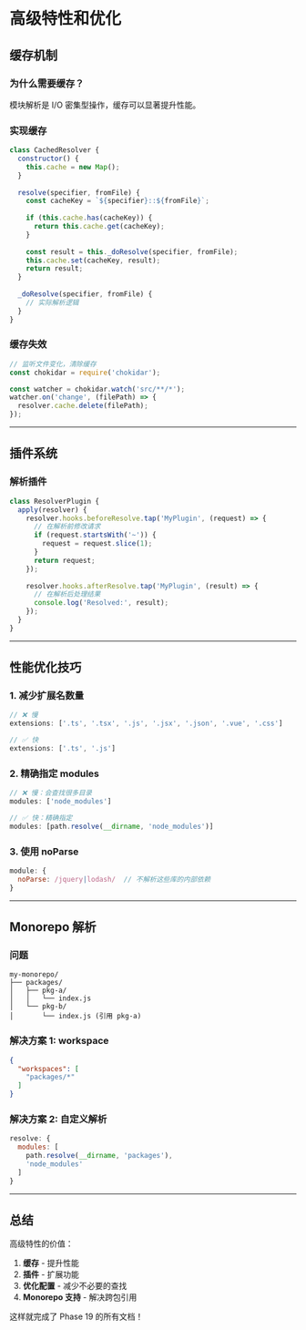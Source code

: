 # 高级特性和优化

## 缓存机制

### 为什么需要缓存？

模块解析是 I/O 密集型操作，缓存可以显著提升性能。

### 实现缓存

```javascript
class CachedResolver {
  constructor() {
    this.cache = new Map();
  }
  
  resolve(specifier, fromFile) {
    const cacheKey = `${specifier}::${fromFile}`;
    
    if (this.cache.has(cacheKey)) {
      return this.cache.get(cacheKey);
    }
    
    const result = this._doResolve(specifier, fromFile);
    this.cache.set(cacheKey, result);
    return result;
  }
  
  _doResolve(specifier, fromFile) {
    // 实际解析逻辑
  }
}
```

### 缓存失效

```javascript
// 监听文件变化，清除缓存
const chokidar = require('chokidar');

const watcher = chokidar.watch('src/**/*');
watcher.on('change', (filePath) => {
  resolver.cache.delete(filePath);
});
```

---

## 插件系统

### 解析插件

```javascript
class ResolverPlugin {
  apply(resolver) {
    resolver.hooks.beforeResolve.tap('MyPlugin', (request) => {
      // 在解析前修改请求
      if (request.startsWith('~')) {
        request = request.slice(1);
      }
      return request;
    });
    
    resolver.hooks.afterResolve.tap('MyPlugin', (result) => {
      // 在解析后处理结果
      console.log('Resolved:', result);
    });
  }
}
```

---

## 性能优化技巧

### 1. 减少扩展名数量

```javascript
// ❌ 慢
extensions: ['.ts', '.tsx', '.js', '.jsx', '.json', '.vue', '.css']

// ✅ 快
extensions: ['.ts', '.js']
```

### 2. 精确指定 modules

```javascript
// ❌ 慢：会查找很多目录
modules: ['node_modules']

// ✅ 快：精确指定
modules: [path.resolve(__dirname, 'node_modules')]
```

### 3. 使用 noParse

```javascript
module: {
  noParse: /jquery|lodash/  // 不解析这些库的内部依赖
}
```

---

## Monorepo 解析

### 问题

```
my-monorepo/
├── packages/
│   ├── pkg-a/
│   │   └── index.js
│   └── pkg-b/
│       └── index.js (引用 pkg-a)
```

### 解决方案 1: workspace

```json
{
  "workspaces": [
    "packages/*"
  ]
}
```

### 解决方案 2: 自定义解析

```javascript
resolve: {
  modules: [
    path.resolve(__dirname, 'packages'),
    'node_modules'
  ]
}
```

---

## 总结

高级特性的价值：
1. **缓存** - 提升性能
2. **插件** - 扩展功能
3. **优化配置** - 减少不必要的查找
4. **Monorepo 支持** - 解决跨包引用

这样就完成了 Phase 19 的所有文档！
